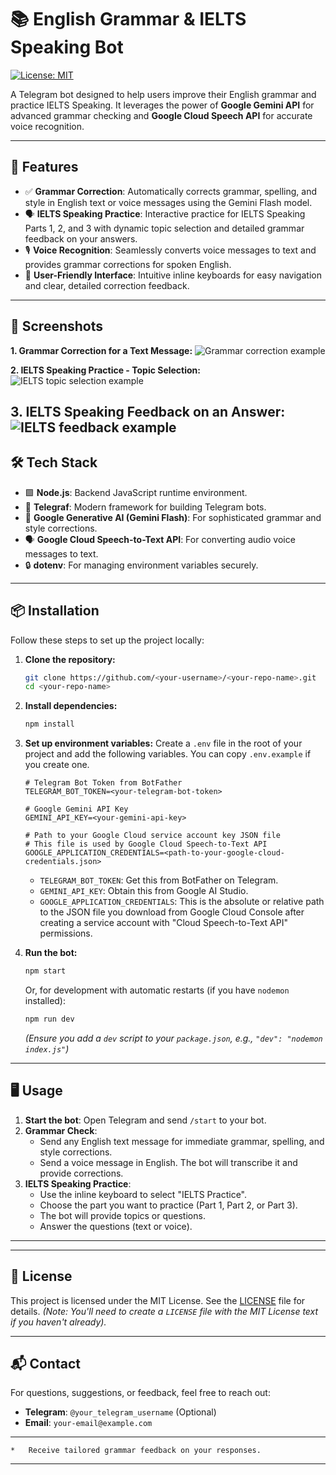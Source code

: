 # 📚 English Grammar & IELTS Speaking Bot

[![License: MIT](https://img.shields.io/badge/License-MIT-yellow.svg)](https://opensource.org/licenses/MIT)

A Telegram bot designed to help users improve their English grammar and practice IELTS Speaking. It leverages the power of **Google Gemini API** for advanced grammar checking and **Google Cloud Speech API** for accurate voice recognition.

---

## 🚀 Features

-   ✅ **Grammar Correction**: Automatically corrects grammar, spelling, and style in English text or voice messages using the Gemini Flash model.
-   🗣️ **IELTS Speaking Practice**: Interactive practice for IELTS Speaking Parts 1, 2, and 3 with dynamic topic selection and detailed grammar feedback on your answers.
-   🎙️ **Voice Recognition**: Seamlessly converts voice messages to text and provides grammar corrections for spoken English.
-   🧩 **User-Friendly Interface**: Intuitive inline keyboards for easy navigation and clear, detailed correction feedback.

---

## 📸 Screenshots

**1. Grammar Correction for a Text Message:**
![Grammar correction example](URL_ВАШЕГО_ПЕРВОГО_СКРИНШОТА_ЗДЕСЬ)

**2. IELTS Speaking Practice - Topic Selection:**
![IELTS topic selection example](URL_ВАШЕГО_ВТОРОГО_СКРИНШОТА_ЗДЕСЬ)

**3. IELTS Speaking Feedback on an Answer:**
![IELTS feedback example](URL_ВАШЕГО_ТРЕТЬЕГО_СКРИНШОТА_ЗДЕСЬ)
---

## 🛠️ Tech Stack

-   🟩 **Node.js**: Backend JavaScript runtime environment.
-   🤖 **Telegraf**: Modern framework for building Telegram bots.
-   🧠 **Google Generative AI (Gemini Flash)**: For sophisticated grammar and style corrections.
-   🗣️ **Google Cloud Speech-to-Text API**: For converting audio voice messages to text.
-   🔒 **dotenv**: For managing environment variables securely.

---

## 📦 Installation

Follow these steps to set up the project locally:

1.  **Clone the repository:**
    ```bash
    git clone https://github.com/<your-username>/<your-repo-name>.git
    cd <your-repo-name>
    ```

2.  **Install dependencies:**
    ```bash
    npm install
    ```

3.  **Set up environment variables:**
    Create a `.env` file in the root of your project and add the following variables. You can copy `.env.example` if you create one.

    ```env
    # Telegram Bot Token from BotFather
    TELEGRAM_BOT_TOKEN=<your-telegram-bot-token>

    # Google Gemini API Key
    GEMINI_API_KEY=<your-gemini-api-key>

    # Path to your Google Cloud service account key JSON file
    # This file is used by Google Cloud Speech-to-Text API
    GOOGLE_APPLICATION_CREDENTIALS=<path-to-your-google-cloud-credentials.json>
    ```
    *   `TELEGRAM_BOT_TOKEN`: Get this from BotFather on Telegram.
    *   `GEMINI_API_KEY`: Obtain this from Google AI Studio.
    *   `GOOGLE_APPLICATION_CREDENTIALS`: This is the absolute or relative path to the JSON file you download from Google Cloud Console after creating a service account with "Cloud Speech-to-Text API" permissions.

4.  **Run the bot:**
    ```bash
    npm start
    ```
    Or, for development with automatic restarts (if you have `nodemon` installed):
    ```bash
    npm run dev
    ```
    _(Ensure you add a `dev` script to your `package.json`, e.g., `"dev": "nodemon index.js"`)_

---

## 🖥️ Usage

1.  **Start the bot**: Open Telegram and send `/start` to your bot.
2.  **Grammar Check**:
    *   Send any English text message for immediate grammar, spelling, and style corrections.
    *   Send a voice message in English. The bot will transcribe it and provide corrections.
3.  **IELTS Speaking Practice**:
    *   Use the inline keyboard to select "IELTS Practice".
    *   Choose the part you want to practice (Part 1, Part 2, or Part 3).
    *   The bot will provide topics or questions.
    *   Answer the questions (text or voice).
---

---

## 📜 License

This project is licensed under the MIT License. See the [LICENSE](LICENSE) file for details.
_(Note: You'll need to create a `LICENSE` file with the MIT License text if you haven't already)._

---

## 📬 Contact

For questions, suggestions, or feedback, feel free to reach out:

-   **Telegram**: `@your_telegram_username` (Optional)
-   **Email**: `your-email@example.com`

---
    *   Receive tailored grammar feedback on your responses.

---
